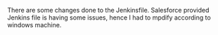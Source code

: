 There are some changes done to the Jenkinsfile. Salesforce provided Jenkins file is having some issues, hence I had to mpdify according to windows machine. 
